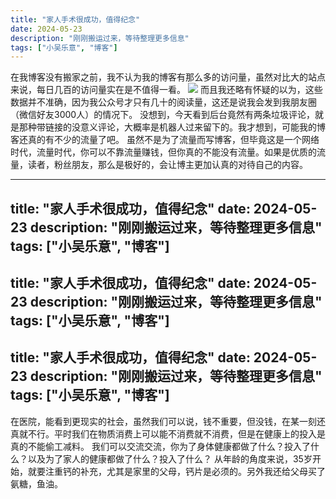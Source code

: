```yaml
---
title: "家人手术很成功，值得纪念"
date: 2024-05-23
description: "刚刚搬运过来，等待整理更多信息"
tags: ["小吴乐意", "博客"]
---
```


在我博客没有搬家之前，我不认为我的博客有那么多的访问量，虽然对比大的站点来说，每日几百的访问量实在是不值得一看。
![](https://jpg.xiaowuleyi.com/xw/2024/05/23/664ea10ca65eb.png)
而且我还略有怀疑的以为，这些数据并不准确，因为我公众号才只有几十的阅读量，这还是说我会发到我朋友圈（微信好友3000人）的情况下。
没想到，今天看到后台竟然有两条垃圾评论，就是那种带链接的没意义评论，大概率是机器人过来留下的。我才想到，可能我的博客还真的有不少的流量了吧。
虽然不是为了流量而写博客，但毕竟这是一个网络时代，流量时代，你可以不靠流量赚钱，但你真的不能没有流量。如果是优质的流量，读者，粉丝朋友，那么是极好的，会让博主更加认真的对待自己的内容。

------------
title: "家人手术很成功，值得纪念"
date: 2024-05-23
description: "刚刚搬运过来，等待整理更多信息"
tags: ["小吴乐意", "博客"]
------------
title: "家人手术很成功，值得纪念"
date: 2024-05-23
description: "刚刚搬运过来，等待整理更多信息"
tags: ["小吴乐意", "博客"]
------------
title: "家人手术很成功，值得纪念"
date: 2024-05-23
description: "刚刚搬运过来，等待整理更多信息"
tags: ["小吴乐意", "博客"]
------------

在医院，能看到更现实的社会，虽然我们可以说，钱不重要，但没钱，在某一刻还真就不行。平时我们在物质消费上可以能不消费就不消费，但是在健康上的投入是真的不能偷工减料。
我们可以交流交流，你为了身体健康都做了什么？投入了什么？以及为了家人的健康都做了什么？投入了什么？
从年龄的角度来说，35岁开始，就要注重钙的补充，尤其是家里的父母，钙片是必须的。另外我还给父母买了氨糖，鱼油。
